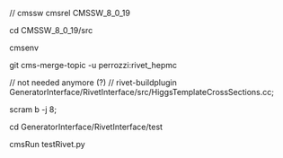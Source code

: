 // cmssw
cmsrel CMSSW_8_0_19

cd CMSSW_8_0_19/src

cmsenv

git cms-merge-topic -u perrozzi:rivet_hepmc

// not needed anymore (?)
// rivet-buildplugin GeneratorInterface/RivetInterface/src/HiggsTemplateCrossSections.cc; 

scram b -j 8; 

cd GeneratorInterface/RivetInterface/test 

cmsRun testRivet.py

